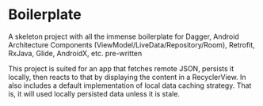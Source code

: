 # Boilerplate
A skeleton project with all the immense boilerplate for Dagger, Android Architecture Components (ViewModel/LiveData/Repository/Room), Retrofit, RxJava, Glide, AndroidX, etc. pre-written

This project is suited for an app that fetches remote JSON, persists it locally, then reacts to that by displaying the content in a RecyclerView. In also includes a default implementation of local data caching strategy. That is, it will used locally persisted data unless it is stale.
